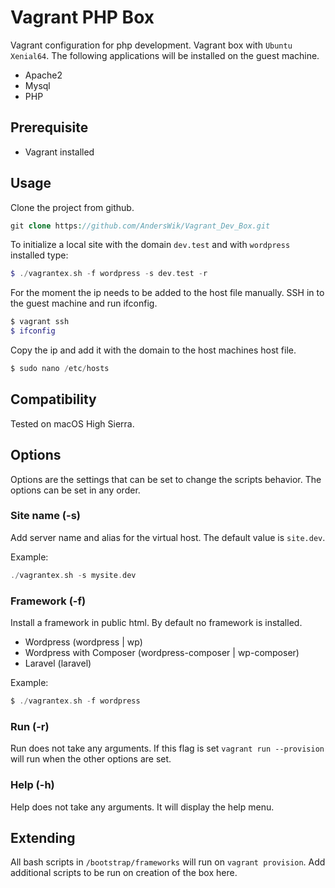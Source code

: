 # Vagrant PHP Box

Vagrant configuration for php development. Vagrant box with `Ubuntu Xenial64`. The following applications will be installed on the guest machine.

* Apache2
* Mysql
* PHP

## Prerequisite

* Vagrant installed

## Usage

Clone the project from github.

``` php
git clone https://github.com/AndersWik/Vagrant_Dev_Box.git
```

To initialize a local site with the domain `dev.test` and with `wordpress` installed type:

``` php
$ ./vagrantex.sh -f wordpress -s dev.test -r
```

For the moment the ip needs to be added to the host file manually. SSH in to the guest machine and run ifconfig.

``` php
$ vagrant ssh
$ ifconfig
```
Copy the ip and add it with the domain to the host machines host file.

``` php
$ sudo nano /etc/hosts
```

## Compatibility

Tested on macOS High Sierra.

## Options

Options are the settings that can be set to change the scripts behavior. The options can be set in any order.

### Site name (-s)

Add server name and alias for the virtual host.
The default value is `site.dev`.

Example:
``` php
./vagrantex.sh -s mysite.dev
```

### Framework (-f)

Install a framework in public html. By default no framework is installed.

* Wordpress (wordpress | wp)
* Wordpress with Composer (wordpress-composer | wp-composer)
* Laravel (laravel)

Example:

``` php
$ ./vagrantex.sh -f wordpress
```

### Run (-r)

Run does not take any arguments. If this flag is set
`vagrant run --provision` will run when the other options
are set.

### Help (-h)

Help does not take any arguments. It will display the help menu.

## Extending

All bash scripts in `/bootstrap/frameworks` will run on `vagrant provision`. Add additional scripts to be run on creation of the box here.
